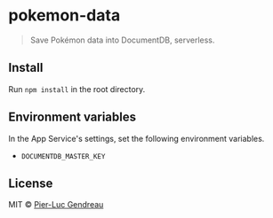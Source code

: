 # pokemon-data

> Save Pokémon data into DocumentDB, serverless.


## Install

Run `npm install` in the root directory.


## Environment variables

In the App Service's settings, set the following environment variables.

* `DOCUMENTDB_MASTER_KEY`


## License

MIT © [Pier-Luc Gendreau](https://github.com/Zertz)
